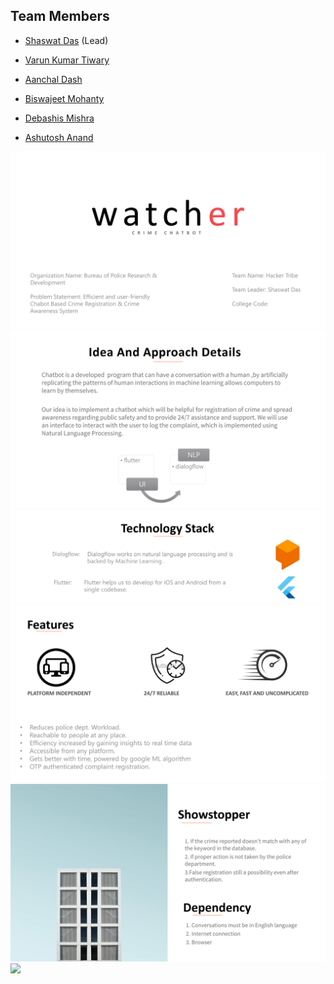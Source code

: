 ## Team Members

* <a href="https://github.com/1999shaswat" target="_blank"> Shaswat Das</a> (Lead)

* <a href="https://github.com/Varun1112" target="_blank">Varun Kumar Tiwary</a>

* <a href="https://github.com/anchaal1104" target="_blank">Aanchal Dash</a>

* <a href="https://github.com/Biswajeet1998" target="_blank">Biswajeet Mohanty</a>

* <a href="" target="_blank">Debashis Mishra</a>

* <a href="https://github.com/AshutoshAnand0001" target="_blank">Ashutosh Anand</a>


![](./presentation/1.png)
![](./presentation/2.png)
![](./presentation/3.png)
![](./presentation/4.png)
![](./presentation/5.png)
![](./presentation/6.png)

